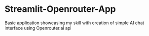 # Streamlit-Openrouter-App
Basic application showcasing my skill with creation of simple AI chat interface using Openrouter.ai api
